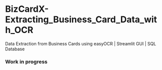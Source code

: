 # BizCardX-Extracting_Business_Card_Data_with_OCR

Data Extraction from Business Cards using easyOCR | Streamlit GUI | SQL Database


### Work in progress
